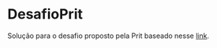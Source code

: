 # DesafioPrit
Solução para o desafio proposto pela Prit baseado nesse [link](https://docs.google.com/document/d/14NeUqErTiIyE6v4ZXWuCWnjRUNnUbdr13JSmwRCn2UU/edit).
